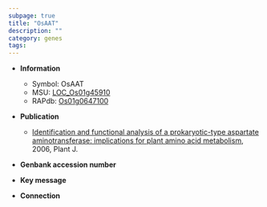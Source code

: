 ```yaml
---
subpage: true
title: "OsAAT"
description: ""
category: genes
tags: 
---
```


* **Information**  
    + Symbol: OsAAT  
    + MSU: [LOC_Os01g45910](http://rice.plantbiology.msu.edu/cgi-bin/ORF_infopage.cgi?orf=LOC_Os01g45910)  
    + RAPdb: [Os01g0647100](http://rapdb.dna.affrc.go.jp/viewer/gbrowse_details/irgsp1?name=Os01g0647100)  

* **Publication**  
    + [Identification and functional analysis of a prokaryotic-type aspartate aminotransferase: implications for plant amino acid metabolism](http://www.ncbi.nlm.nih.gov/pubmed?term=Identification+and+functional+analysis+of+a+prokaryotic-type+aspartate+aminotransferase:+implications+for+plant+amino+acid+metabolism%5BTitle%5D), 2006, Plant J.

* **Genbank accession number**  

* **Key message**  

* **Connection**  



